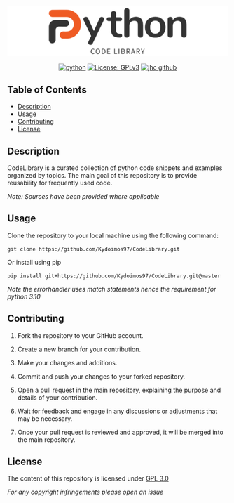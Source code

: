 <div align="center">

#

![Logo.png](GithubSource/Logo.png)



[![python](https://img.shields.io/badge/Python-%3E%3D3.10-blue?style=flat&logo=python&logoColor=white)](https://www.python.org)
[![License: GPLv3](https://img.shields.io/badge/License-GPLv3-green.svg)](https://www.gnu.org/licenses/gpl-3.0)
[![jhc github](https://img.shields.io/badge/Github-Kydoimos97-yellow?style=flat&logo=github)](https://github.com/Kydoimos97)


</div>

## Table of Contents

- [Description](#description)
- [Usage](#usage)
- [Contributing](#contributing)
- [License](#license)

## Description

CodeLibrary is a curated collection of python code snippets and examples organized by topics.
The main goal of this repository is to provide reusability for frequently used code. 

*Note: Sources have been provided where applicable*

## Usage

Clone the repository to your local machine using the following command:

    git clone https://github.com/Kydoimos97/CodeLibrary.git

Or install using pip

    pip install git+https://github.com/Kydoimos97/CodeLibrary.git@master

*Note the errorhandler uses match statements hence the requirement for python 3.10*

## Contributing

1. Fork the repository to your GitHub account.

2. Create a new branch for your contribution.

3. Make your changes and additions.

4. Commit and push your changes to your forked repository.

5. Open a pull request in the main repository, explaining the purpose and details of your contribution.

6. Wait for feedback and engage in any discussions or adjustments that may be necessary.

7. Once your pull request is reviewed and approved, it will be merged into the main repository.

## License

The content of this repository is licensed under [GPL 3.0](https://www.gnu.org/licenses/gpl-3)

*For any copyright infringements please open an issue*